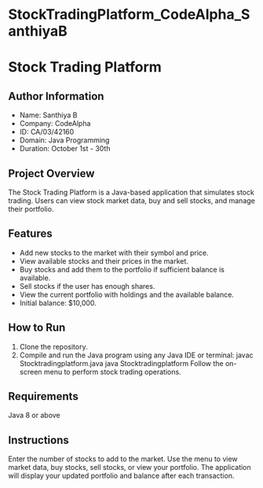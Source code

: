 # StockTradingPlatform_CodeAlpha_SanthiyaB
# Stock Trading Platform

## Author Information
- Name: Santhiya B
- Company: CodeAlpha
- ID: CA/03/42160
- Domain: Java Programming
- Duration: October 1st - 30th

## Project Overview
The Stock Trading Platform is a Java-based application that simulates stock trading. Users can view stock market data, buy and sell stocks, and manage their portfolio.

## Features
- Add new stocks to the market with their symbol and price.
- View available stocks and their prices in the market.
- Buy stocks and add them to the portfolio if sufficient balance is available.
- Sell stocks if the user has enough shares.
- View the current portfolio with holdings and the available balance.
- Initial balance: $10,000.

## How to Run
1. Clone the repository.
2. Compile and run the Java program using any Java IDE or terminal:
   javac Stocktradingplatform.java
   java Stocktradingplatform
Follow the on-screen menu to perform stock trading operations.
## Requirements
Java 8 or above
## Instructions
Enter the number of stocks to add to the market.
Use the menu to view market data, buy stocks, sell stocks, or view your portfolio.
The application will display your updated portfolio and balance after each transaction.
